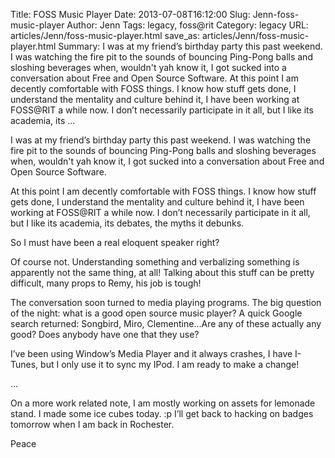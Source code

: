 Title: FOSS Music Player
Date: 2013-07-08T16:12:00
Slug: Jenn-foss-music-player
Author: Jenn
Tags: legacy, foss@rit
Category: legacy
URL: articles/Jenn/foss-music-player.html
save_as: articles/Jenn/foss-music-player.html
Summary: I was at my friend’s birthday party this past weekend. I was watching the fire pit to the sounds of bouncing Ping-Pong balls and sloshing beverages when, wouldn't yah know it, I got sucked into a conversation about Free and Open Source Software.  At this point I am decently comfortable with FOSS things. I know how stuff gets done, I understand the mentality and culture behind it, I have been working at FOSS@RIT a while now. I don’t necessarily participate in it all, but I like its academia, its  ... 

I was at my friend’s birthday party this past weekend. I was watching the fire
pit to the sounds of bouncing Ping-Pong balls and sloshing beverages when,
wouldn't yah know it, I got sucked into a conversation about Free and Open
Source Software.

At this point I am decently comfortable with FOSS things. I know how stuff
gets done, I understand the mentality and culture behind it, I have been
working at FOSS@RIT a while now. I don’t necessarily participate in it all,
but I like its academia, its debates, the myths it debunks.

So I must have been a real eloquent speaker right?

Of course not. Understanding something and verbalizing something is apparently
not the same thing, at all! Talking about this stuff can be pretty difficult,
many props to Remy, his job is tough!

The conversation soon turned to media playing programs. The big question of
the night: what is a good open source music player? A quick Google search
returned: Songbird, Miro, Clementine...Are any of these actually any good?
Does anybody have one that they use?

I’ve been using Window’s Media Player and it always crashes, I have I-Tunes,
but I only use it to sync my IPod. I am ready to make a change!

…

On a more work related note, I am mostly working on assets for lemonade stand.
I made some ice cubes today. :p I’ll get back to hacking on badges tomorrow
when I am back in Rochester.

Peace

